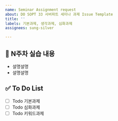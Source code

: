 ```yaml
---
name: Seminar Assignment request
about: DO SOPT 33 서버파트 세미나 과제 Issue Template
title: ''
labels: 기본과제, 생각과제, 심화과제
assignees: sung-silver

---
```


<!-- 해당 주차에 맞추어 작성해주세요 -->
## 📝 N주차 실습 내용
- 설명설명
- 설명설명


## ✅ To Do List
- [ ] Todo 기본과제  
- [ ] Todo 심화과제  
- [ ] Todo 키워드과제
